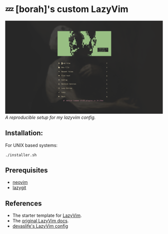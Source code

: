 # 💤 \[borah]'s custom LazyVim

![preview](./assets/preview.png)
_A reproducible setup for my lazyvim config._

## Installation:

For UNIX based systems:

```
./installer.sh
```

## Prerequisites

- [neovim](https://github.com/neovim/neovim)
- [lazygit](https://github.com/jesseduffield/lazygit)

## References

- The starter template for [LazyVim](https://github.com/LazyVim/LazyVim).
- The [original LazyVim docs](https://lazyvim.github.io/).
- [devaslife's LazyVim config](https://github.com/craftzdog/dotfiles-public)
